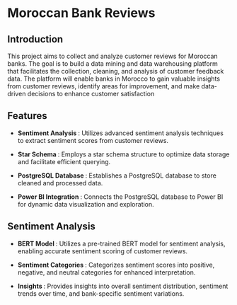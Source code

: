 # Moroccan Bank Reviews

## Introduction
This project aims to collect and analyze customer reviews for Moroccan banks. The goal is to build a data mining and data warehousing platform that facilitates the collection, cleaning, and analysis of customer feedback data. The platform will enable banks in Morocco to gain valuable insights from customer reviews, identify areas for improvement, and make data-driven decisions to enhance customer satisfaction

## Features
- <p><b>Sentiment Analysis </b>: Utilizes advanced sentiment analysis techniques to extract sentiment scores from customer reviews.
- <p><b>Star Schema </b>: Employs a star schema structure to optimize data storage and facilitate efficient querying.
- <p><b>PostgreSQL Database </b>: Establishes a PostgreSQL database to store cleaned and processed data.
- <p><b>Power BI Integration </b>: Connects the PostgreSQL database to Power BI for dynamic data visualization and exploration.

## Sentiment Analysis
- <p><b>BERT Model </b>: Utilizes a pre-trained BERT model for sentiment analysis, enabling accurate sentiment scoring of customer reviews.
- <p><b>Sentiment Categories </b>: Categorizes sentiment scores into positive, negative, and neutral categories for enhanced interpretation.
- <p><b>Insights </b>: Provides insights into overall sentiment distribution, sentiment trends over time, and bank-specific sentiment variations.